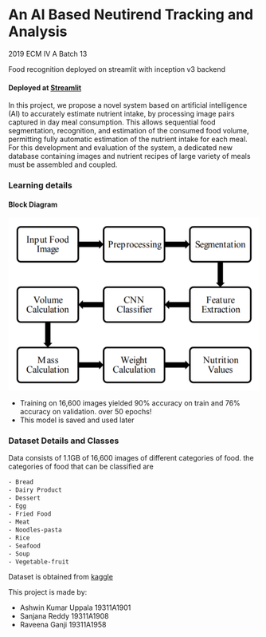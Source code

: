 # An AI Based Neutirend Tracking and Analysis
2019 ECM IV A Batch 13

Food recognition deployed on streamlit with inception v3 backend
#### Deployed at [Streamlit](https://ecm-batch13-finalproject.streamlit.app/)


In this project, we propose a novel system based on artificial intelligence (AI) to accurately estimate nutrient intake, by processing image pairs captured in day meal consumption. This allows sequential food segmentation, recognition, and estimation of the consumed food volume, permitting fully automatic estimation of the nutrient intake for each meal. For this development and evaluation of the system, a dedicated new database containing images and nutrient recipes of large variety of meals must be assembled and coupled.

### Learning details

#### Block Diagram
![](block_diagram.png)
- Training on 16,600 images yielded 90% accuracy on train and 76% accuracy on validation. over 50 epochs!
- This model is saved and used later

### Dataset Details and Classes
Data consists of 1.1GB of 16,600 images of different categories of food.
the categories of food that can be classified are 

    - Bread
    - Dairy Product
    - Dessert
    - Egg
    - Fried Food
    - Meat
    - Noodles-pasta
    - Rice
    - Seafood
    - Soup
    - Vegetable-fruit
    
Dataset is obtained from [kaggle](https://www.kaggle.com/trolukovich/food11-image-dataset)

This project is made by:
- Ashwin Kumar Uppala 19311A1901
- Sanjana Reddy 19311A1908
- Raveena Ganji 19311A1958

